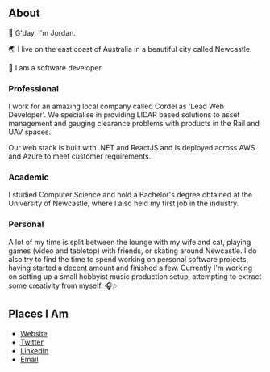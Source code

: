 ## About
👋 G'day, I'm Jordan.

🌏 I live on the east coast of Australia in a beautiful city called Newcastle.

💼 I am a software developer.

### Professional
I work for an amazing local company called Cordel as 'Lead Web Developer'.
We specialise in providing LIDAR based solutions to asset management
and gauging clearance problems with products in the Rail and UAV
spaces.

Our web stack is built with .NET and ReactJS and is deployed across AWS
and Azure to meet customer requirements.

### Academic
I studied Computer Science and hold a Bachelor's degree obtained at the 
University of Newcastle, where I also held my first job in the industry.

### Personal
A lot of my time is split between the lounge with my wife and cat, playing
games (video and tabletop) with friends, or skating around Newcastle.
I do also try to find the time to spend working on personal software projects,
having started a decent amount and finished a few. Currently I'm working on
setting up a small hobbyist music production setup, attempting to extract
some creativity from myself. 🎧🎶

## Places I Am
- [Website](https://jordanchappell.com)
- [Twitter](https://twitter.com/JordanDChappell)
- [LinkedIn](https://www.linkedin.com/in/jordan-chappell-380486153)
- [Email](mailto:me@jordanchappell.com)
